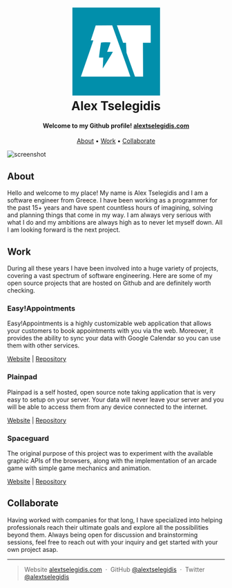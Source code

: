 <h1 align="center">
    <br>
        <a href="https://alextselegidis.com">
            <img src="https://raw.githubusercontent.com/alextselegidis/alextselegidis/master/logo.png" alt="Alex Tselegidis" width="203">
        </a>
        <br>
        Alex Tselegidis
    <br>
</h1>

<h4 align="center">
    Welcome to my Github profile!
    <a href="https://alextselegidis.com">alextselegidis.com</a>
</h4>

<p align="center">
  <a href="#about">About</a> •
  <a href="#work">Work</a> •
  <a href="#collaborate">Collaborate</a>
</p>

![screenshot](https://raw.githubusercontent.com/alextselegidis/alextselegidis/master/screenshot.gif)

## About

Hello and welcome to my place! My name is Alex Tselegidis and I am a software engineer from Greece. I have been working 
as a programmer for the past 15+ years and have spent countless hours of imagining, solving and planning things that 
come in my way. I am always very serious with what I do and my ambitions are always high as to never let myself down. 
All I am looking forward is the next project.

## Work

During all these years I have been involved into a huge variety of projects, covering a vast spectrum of software 
engineering. Here are some of my open source projects that are hosted on Github and are definitely worth checking. 

### Easy!Appointments 

Easy!Appointments is a highly customizable web application that allows your customers to book appointments with you via 
the web. Moreover, it provides the ability to sync your data with Google Calendar so you can use them with other services.

[Website](https://easyappointments.org/) | [Repository](https://github.com/alextselegidis/easyappointments)

### Plainpad 

Plainpad is a self hosted, open source note taking application that is very easy to setup on your server. Your data 
will never leave your server and you will be able to access them from any device connected to the internet.

[Website](https://alextselegidis.com/get/plainpad/) | [Repository](https://github.com/alextselegidis/plainpad)

### Spaceguard 

The original purpose of this project was to experiment with the available graphic APIs of the browsers, along with the 
implementation of an arcade game with simple game mechanics and animation.

[Website](https://alextselegidis.com/try/spaceguard/) | [Repository](https://github.com/alextselegidis/spaceguard)


## Collaborate 

Having worked with companies for that long, I have specialized into helping professionals reach their ultimate goals 
and explore all the possibilities beyond them. Always being open for discussion and brainstorming sessions, feel free 
to reach out with your inquiry and get started with your own project asap.

---

> Website [alextselegidis.com](https://alextselegidis.com) &nbsp;&middot;&nbsp;
> GitHub [@alextselegidis](https://github.com/alextselegidis) &nbsp;&middot;&nbsp;
> Twitter [@alextselegidis](https://twitter.com/AlexTselegidis)
